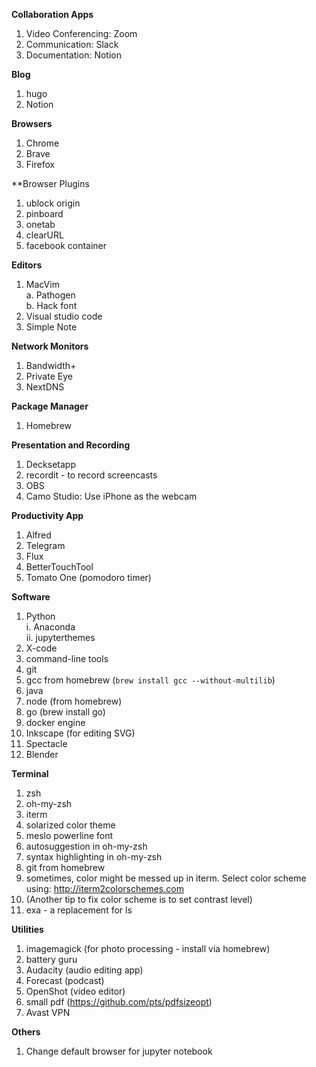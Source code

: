 **Collaboration Apps**

1. Video Conferencing: Zoom 
2. Communication: Slack
3. Documentation: Notion

**Blog**

1. hugo 
2. Notion

**Browsers**

1. Chrome
2. Brave
3. Firefox


**Browser Plugins
1. ublock origin
2. pinboard
3. onetab
4. clearURL
5. facebook container


**Editors**

1. MacVim  
    a. Pathogen  
    b. Hack font
2. Visual studio code
7. Simple Note


**Network Monitors**

1. Bandwidth+
2. Private Eye
3. NextDNS


**Package Manager**

1. Homebrew

**Presentation and Recording**

1. Decksetapp
2. recordit - to record screencasts
3. OBS
4. Camo Studio: Use iPhone as the webcam

**Productivity App**

1. Alfred
3. Telegram
4. Flux   
5. BetterTouchTool   
6. Tomato One (pomodoro timer)  


**Software**

1. Python  
    i. Anaconda    
    ii. jupyterthemes    
2. X-code
3. command-line tools
4. git
9. gcc from homebrew (`brew install gcc --without-multilib`)   
10. java
11. node (from homebrew)
12. go (brew install go)
15. docker engine   
16. Inkscape (for editing SVG)
17. Spectacle
18. Blender



**Terminal**

1. zsh
2. oh-my-zsh
3. iterm
4. solarized color theme
5. meslo powerline font
6. autosuggestion in oh-my-zsh
7. syntax highlighting in oh-my-zsh
6. git from homebrew
7. sometimes, color might be messed up in iterm. Select color scheme using: http://iterm2colorschemes.com
8. (Another tip to fix color scheme is to set contrast level)  
9. exa - a replacement for ls  


**Utilities**

1. imagemagick (for photo processing - install via homebrew)
2. battery guru
3. Audacity (audio editing app)  
4. Forecast (podcast)   
8. OpenShot (video editor)
9. small pdf (https://github.com/pts/pdfsizeopt)
10. Avast VPN

**Others**  

1. Change default browser for jupyter notebook  

